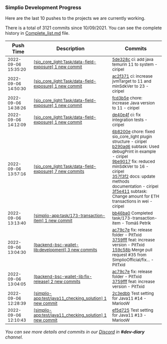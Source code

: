 
### Simplio Development Progress

Here are the last 10 pushes to the projects we are currently working.

There is a total of 3121 commits since 10/09/2021. You can see the complete history in
 [Complete_list.md](Complete_list.md) file.

| Push Time | Description | Commits |
| --- | --- | --- |
| <sub>2022-09-06 15:35:20</sub> | <sub>[[sio_core_light:Task/data\-field\-exposure] 1 new commit](https://github.com/SimplioOfficial/sio_core_light/commit/5de328c1245fef362059e7e938d0e35832f44b82)</sub> | <sub>[5de328c](https://github.com/SimplioOfficial/sio_core_light/commit/5de328c1245fef362059e7e938d0e35832f44b82) ci: add java temurin 11 to system - ciripel</sub> |
| <sub>2022-09-06 14:50:30</sub> | <sub>[[sio_core_light:Task/data\-field\-exposure] 1 new commit](https://github.com/SimplioOfficial/sio_core_light/commit/ac2f3711fdad10b2b0d67c4e12a0b4b7a78971f6)</sub> | <sub>[ac2f371](https://github.com/SimplioOfficial/sio_core_light/commit/ac2f3711fdad10b2b0d67c4e12a0b4b7a78971f6) ci: increase jvmTarget to 11 and minSdkVer to 23 - ciripel</sub> |
| <sub>2022-09-06 14:38:26</sub> | <sub>[[sio_core_light:Task/data\-field\-exposure] 1 new commit](https://github.com/SimplioOfficial/sio_core_light/commit/fcd3b5e4daa2651dfe1a470d1d3f364cf2d6a41a)</sub> | <sub>[fcd3b5e](https://github.com/SimplioOfficial/sio_core_light/commit/fcd3b5e4daa2651dfe1a470d1d3f364cf2d6a41a) chore: increase Java version to 11 - ciripel</sub> |
| <sub>2022-09-06 14:12:09</sub> | <sub>[[sio_core_light:Task/data\-field\-exposure] 1 new commit](https://github.com/SimplioOfficial/sio_core_light/commit/de40e4f0706c81b9c9c0ec7fbabbcdcddd7f80a1)</sub> | <sub>[de40e4f](https://github.com/SimplioOfficial/sio_core_light/commit/de40e4f0706c81b9c9c0ec7fbabbcdcddd7f80a1) ci: fix integration tests - ciripel</sub> |
| <sub>2022-09-06 13:57:16</sub> | <sub>[[sio_core_light:Task/data\-field\-exposure] 7 new commits](https://github.com/SimplioOfficial/sio_core_light/compare/1a4ab364ae07...7ca58daaf32a)</sub> | <sub>[6b8200e](https://github.com/SimplioOfficial/sio_core_light/commit/6b8200e25b09ccc1ddea1ebf58247ccb29d9f6a4) chore: fixed sio_core_light plugin structure - ciripel<br>[b290ad6](https://github.com/SimplioOfficial/sio_core_light/commit/b290ad66f1fcfbf2c2ab342a4f1fdfdcd331b2b8) subtask: Used debugPrint in example - ciripel<br>[9be9017](https://github.com/SimplioOfficial/sio_core_light/commit/9be9017936482f6606aee454a433b9771cd699cf) fix: reduced minSdkVer to 16 - ciripel<br>[357f3f2](https://github.com/SimplioOfficial/sio_core_light/commit/357f3f2406e79f7b84459c9f2f973767b809d0ec) docs: update methods documentation - ciripel<br>[3f5e411](https://github.com/SimplioOfficial/sio_core_light/commit/3f5e411b7908ec401cdef54f4bf15e9a053024aa) subtask: Change amount for ETH transactions in wei - ciripel</sub> |
| <sub>2022-09-06 13:13:40</sub> | <sub>[[simplio-app:task/173\-transaction\-item] 1 new commit](https://github.com/SimplioOfficial/simplio-app/commit/bb46ba0a71533bcbdbec45355ea8b61f9945a8c8)</sub> | <sub>[bb46ba0](https://github.com/SimplioOfficial/simplio-app/commit/bb46ba0a71533bcbdbec45355ea8b61f9945a8c8) Completed task/173-transaction-item - Tomáš Petrík</sub> |
| <sub>2022-09-06 13:04:30</sub> | <sub>[[backend-bsc-wallet-lib:development] 3 new commits](https://github.com/SimplioOfficial/backend-bsc-wallet-lib/compare/eec15befdc13...159c58bb8b61)</sub> | <sub>[ac79c7e](https://github.com/SimplioOfficial/backend-bsc-wallet-lib/commit/ac79c7e857bd1bd7afe2d805ebc5eaf0173bfde9) fix: release folder - PitTxid<br>[3759fff](https://github.com/SimplioOfficial/backend-bsc-wallet-lib/commit/3759fff9a24f1972b2d060f5c581df6314e2c443) feat: increase version - PitTxid<br>[159c58b](https://github.com/SimplioOfficial/backend-bsc-wallet-lib/commit/159c58bb8b61600b067cc22f23d3570e1121729f) Merge pull request #35 from SimplioOfficial/fix... - PitTxid</sub> |
| <sub>2022-09-06 13:04:05</sub> | <sub>[[backend-bsc-wallet-lib:fix\-release] 2 new commits](https://github.com/SimplioOfficial/backend-bsc-wallet-lib/compare/ac79c7e857bd^...3759fff9a24f)</sub> | <sub>[ac79c7e](https://github.com/SimplioOfficial/backend-bsc-wallet-lib/commit/ac79c7e857bd1bd7afe2d805ebc5eaf0173bfde9) fix: release folder - PitTxid<br>[3759fff](https://github.com/SimplioOfficial/backend-bsc-wallet-lib/commit/3759fff9a24f1972b2d060f5c581df6314e2c443) feat: increase version - PitTxid</sub> |
| <sub>2022-09-06 12:28:39</sub> | <sub>[[simplio-app:test/java11\_checking\_solution] 1 new commit](https://github.com/SimplioOfficial/simplio-app/commit/2c3edbbc7e2163f387813e05fec5c87c4b0a0f9b)</sub> | <sub>[2c3edbb](https://github.com/SimplioOfficial/simplio-app/commit/2c3edbbc7e2163f387813e05fec5c87c4b0a0f9b) Test setting for Java11 #14 - MariooW</sub> |
| <sub>2022-09-06 12:10:43</sub> | <sub>[[simplio-app:test/java11\_checking\_solution] 1 new commit](https://github.com/SimplioOfficial/simplio-app/commit/ef5d725868d870c0c02fd19d49c1a786c229b105)</sub> | <sub>[ef5d725](https://github.com/SimplioOfficial/simplio-app/commit/ef5d725868d870c0c02fd19d49c1a786c229b105) Test setting for Java11 #13 - MariooW</sub> |

_You can see more details and commits in our [Discord](https://discord.gg/aKhjuwZmdP) in **#dev-diary** channel._
